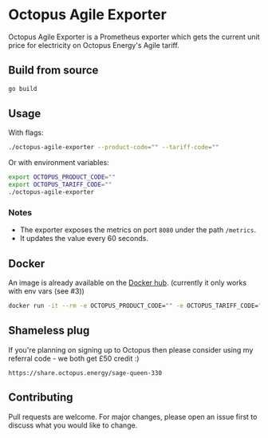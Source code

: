 # Octopus Agile Exporter

Octopus Agile Exporter is a Prometheus exporter which gets the current unit price for electricity on Octopus Energy's Agile tariff.

## Build from source

```bash
go build
```

## Usage

With flags:

```bash
./octopus-agile-exporter --product-code="" --tariff-code=""
```

Or with environment variables:

```bash
export OCTOPUS_PRODUCT_CODE=""
export OCTOPUS_TARIFF_CODE=""
./octopus-agile-exporter
```

### Notes

- The exporter exposes the metrics on port `8080` under the path `/metrics`.
- It updates the value every 60 seconds.

## Docker

An image is already available on the [Docker hub](https://hub.docker.com/r/glitchcrab/octopus-agile-exporter). (currently it only works with env vars (see #3))

```bash
docker run -it --rm -e OCTOPUS_PRODUCT_CODE="" -e OCTOPUS_TARIFF_CODE="" glitchcrab/octopus-agile-exporter:latest
```

## Shameless plug

If you're planning on signing up to Octopus then please consider using my referral code - we both get £50 credit :)

```
https://share.octopus.energy/sage-queen-330
```

## Contributing
Pull requests are welcome. For major changes, please open an issue first to discuss what you would like to change.
